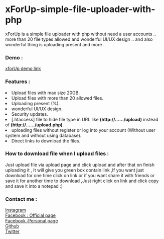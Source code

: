 # xForUp-simple-file-uploader-with-php
xForUp is a simple file uploader  with php without need a user accounts .. more than 20 file types allowed and wonderful UI/UX design .. and also wonderful thing is uploading present and more ..

<h3>Demo :</h3>
<a href="http://xforup.rf.gd/">xforUp demo link</a>

<h3>Features :</h3>
<li> Upload files with max size 20GB.</li>

<li> Upload files with more than 20 allowed files.</li>

<li> Uploading present (%).</li>

<li> wonderful UI/UX design.</li>

<li> Security updates.</li>

<li> [.htaccess] file to hide file type in URL like <b>(http://....../upload)</b> instead of <b>(http://....../upload.php)</b>.</li>

<li> uploading files without register or log into your account (Without user system and without using database).</li>

<li> Direct links to download the files.</li>


<h3>How to download file when I upload files  :</h3>
Just upload file via upload page and click upload and after that on finish uploading it , It will give you green box contain link ,If you want just download for one time click on link or if you want share it with friends or save it for another time to download ,Just right click on link and click copy and save it into a notepad :)

<h3>Contact me :</h3>
<a href="http://www.instagram.com/munafio">Instagram</a><br />
<a href="http://www.facebook.com/munafaqeelmahdi.official">Facebook : Official page</a><br />
<a href="http://www.facebook.com/munaf.aqeel.m">Facebook :Personal page</a><br />
<a href="http://www.github.com/munafaqeelmahdi">Github</a><br />
<a href="http://www.twitter.com/munaf_aqeel_m">Twitter</a><br />
